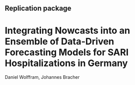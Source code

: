 ## Replication package 
# Integrating Nowcasts into an Ensemble of Data-Driven Forecasting Models for SARI Hospitalizations in Germany
Daniel Wolffram, Johannes Bracher
